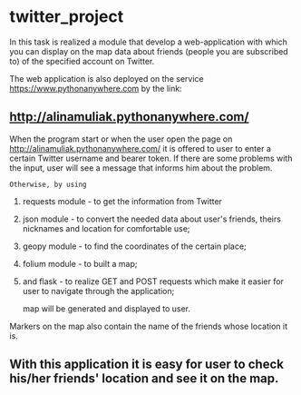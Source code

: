 # twitter_project

In this task is realized a module that develop a web-application with which you can display on the map data about friends (people you are subscribed to) of the specified account on Twitter.


The web application is also deployed on the service https://www.pythonanywhere.com by the link:

## http://alinamuliak.pythonanywhere.com/


When the program start or when the user open the page on http://alinamuliak.pythonanywhere.com/ it is offered to user to enter a certain Twitter username and bearer token. If there are some problems with the input, user will see a message that informs him about the problem.

    Otherwise, by using

1. requests module - to get the information from Twitter
2. json module - to convert the needed data about user's friends, theirs nicknames and location for comfortable use;
3. geopy module - to find the coordinates of the certain place;
4. folium module - to built a map;
5. and flask - to realize GET and POST requests which make it easier for user to navigate through the application;

    map will be generated and displayed to user.

Markers on the map also contain the name of the friends whose location it is.

## With this application it is easy for user to check his/her friends' location and see it on the map.
